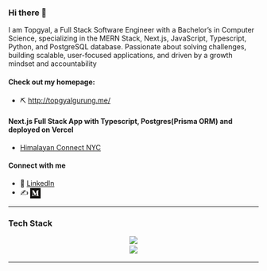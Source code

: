 

### Hi there 👋 
I am Topgyal, a Full Stack Software Engineer with a Bachelor’s in Computer Science, specializing in the MERN Stack, Next.js, JavaScript, Typescript, Python, and PostgreSQL database. Passionate about solving challenges, building scalable, user-focused applications, and driven by a growth mindset and  accountability

#### Check out my homepage:
-  ⛏️ http://topgyalgurung.me/

####  Next.js Full Stack App with Typescript, Postgres(Prisma ORM) and deployed on Vercel
- [Himalayan Connect NYC](https://himalayan-connect-nyc.vercel.app/)

#### Connect with me

- 💼 [LinkedIn](https://www.linkedin.com/in/topgyalgurung/)
- ✍️ <a href="https://topgyalgurung.medium.com">
  <img align="center" alt="Topgyal Tsering Medium" width="21px" src="https://raw.githubusercontent.com/edent/SuperTinyIcons/099dc12b59179d07d534069bc8551718f786d91a/images/svg/medium.svg" /> 
</a>

----------

### Tech Stack

<div align="center"> <img src="https://skillicons.dev/icons?i=js,react,typescript,next,css,html,tailwindcss,express,nodejs,python,flask" /> </div> <div align="center"> <img src="https://skillicons.dev/icons?i=mongodb,sqlite,postgres,redis,bash,linux,git,docker,postman" /> </div>

----------
